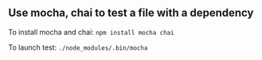 ## Use mocha, chai to test a file with a dependency

To install mocha and chai: `npm install mocha chai`

To launch test: `./node_modules/.bin/mocha`

